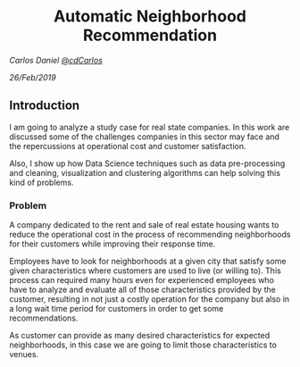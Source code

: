 # <center>Automatic Neighborhood Recommendation</center>

<cite>Carlos Daniel</cite> [@_cdCarlos_](https://twitter.com/_cdCarlos_)

<cite>26/Feb/2019</cite>

## Introduction

I am going to analyze a study case for real state companies. In this work are discussed some of the challenges companies in this sector may face and the repercussions at operational cost and customer satisfaction.

Also, I show up how Data Science techniques such as data pre-processing and cleaning, visualization and clustering algorithms can help solving this kind of problems.

### Problem

A company dedicated to the rent and sale of real estate housing wants to reduce the operational cost in the process of recommending neighborhoods for their customers while improving their response time.

Employees have to look for neighborhoods at a given city that satisfy some given characteristics where customers are used to live (or willing to). This process can required many hours even for experienced employees who have to analyze and evaluate all of those characteristics provided by the customer, resulting in not just a costly operation for the company but also in a long wait time period for customers in order to get some recommendations.

As customer can provide as many desired characteristics for expected neighborhoods, in this case we are going to limit those characteristics to venues.
